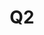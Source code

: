 ---
basin: 'No'
cudn: true
floor: Ground
grade: 5
images: []
living_room: 'No'
location: North Court
name: Q2
network: Wired and Wireless
title: Q2
---